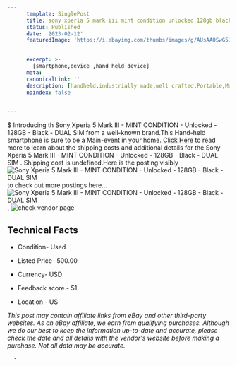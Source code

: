 ```yaml
---
      template: SinglePost
      title: sony xperia 5 mark iii mint condition unlocked 128gb black dual sim 
      status: Published
      date: '2023-02-12'
      featuredImage: 'https://i.ebayimg.com/thumbs/images/g/AUsAAOSwG5Jj4qxp/s-l225.jpg'
       

      excerpt: >-
        [smartphone,device ,hand held device]
      meta:
      canonicalLink: ''
      description: [handheld,industrially made,well crafted,Portable,Mobile,Compact,Convenient,Lightweight,Maneuverable,Man-portable,Miniature,Carriable,Hand-held,Light,Holdable,Transportable,Mobile device,Pocket-sized,On-the-go,Wireless,Cordless,Compact size,Convenient size, smartphone,device ,hand held device]
      noindex: false
      

---
```

$
      Introducing th Sony Xperia 5 Mark III - MINT CONDITION - Unlocked - 128GB - Black - DUAL SIM  from a well-known brand.This Hand-held smartphone is sure to be a Main-event in your home. [Click Here](https://www.ebay.com/itm/394424275008?hash=item5bd584d040%3Ag%3AAUsAAOSwG5Jj4qxp&mkevt=1&mkcid=1&mkrid=711-53200-19255-0&campid=%253CePNCampaignId%253E&customid=%253CreferenceId%253E&toolid=10049) to read more to learn about the shipping costs and additional details for the Sony Xperia 5 Mark III - MINT CONDITION - Unlocked - 128GB - Black - DUAL SIM . Shipping cost is undefined.Here is the posting visibly ![Sony Xperia 5 Mark III - MINT CONDITION - Unlocked - 128GB - Black - DUAL SIM ](https://i.ebayimg.com/thumbs/images/g/AUsAAOSwG5Jj4qxp/s-l225.jpg) to check out more postings here... ![Sony Xperia 5 Mark III - MINT CONDITION - Unlocked - 128GB - Black - DUAL SIM ](https://i.ebayimg.com/images/g/AUsAAOSwG5Jj4qxp/s-l960.jpg), ![check vendor page](https://origin-galleryplus.ebayimg.com/ws/web/394424275008_2_0_1/225x225.jpg,https://origin-galleryplus.ebayimg.com/ws/web/394424275008_3_0_1/225x225.jpg,https://origin-galleryplus.ebayimg.com/ws/web/394424275008_4_0_1/225x225.jpg,https://origin-galleryplus.ebayimg.com/ws/web/394424275008_5_0_1/225x225.jpg,https://origin-galleryplus.ebayimg.com/ws/web/394424275008_6_0_1/225x225.jpg,https://origin-galleryplus.ebayimg.com/ws/web/394424275008_7_0_1/225x225.jpg,https://origin-galleryplus.ebayimg.com/ws/web/394424275008_8_0_1/225x225.jpg)'

      

 ## Technical Facts 



     
      

 - Condition- Used 


      

 - Listed Price- 500.00 


      

 - Currency- USD 


      

 - Feedback score - 51 


      

 - Location - US 


      
      

 *_This post may contain affiliate links from eBay and other third-party websites. As an eBay affiliate, we earn from qualifying purchases. Although we do our best to keep the information up-to-date and accurate, please check the date and all details with the vendor's website before making a purchase. Not all data may be accurate._*




      -
